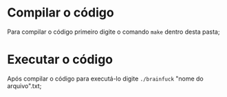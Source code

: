 # Compilar o código

Para compilar o código primeiro digite o comando `make` dentro desta pasta;

# Executar o código

Após compilar o código para executá-lo digite `./brainfuck` "nome do arquivo".txt;
